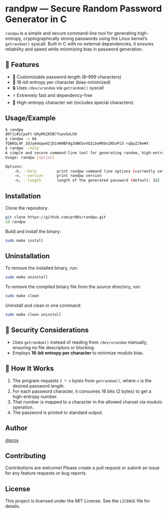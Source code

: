 # randpw — Secure Random Password Generator in C

`randpw` is a simple and secure command-line tool for generating high-entropy, cryptographically strong passwords using the Linux kernel’s `getrandom()` syscall. Built in C with no external dependencies, it ensures reliability and speed while minimizing bias in password generation.

## 🔐 Features
- 📏 Customizable password length (8–999 characters)
- 🔁 16-bit entropy per character (bias-minimized)
- 🔒 Uses `/dev/urandom` via `getrandom()` syscall
- ⚡ Extremely fast and dependency-free
- 🧬 High-entropy character set (includes special characters)

## Usage/Example
```bash
$ randpw
dN7jL#iCpwFt-Q9yMkZA5B?fuwvGeLhO
$ randpw -n 64
fQAKGL4F_1OJyA4epw4ZjD1nW9BFAg3UWEboVQ1LbeM6bn2NSoPi5-rqbpZJ9e#X
$ randpw --help
A simple and secure command-line tool for generating random, high-entropy passwords using /dev/urandom.
Usage: randpw [option]

Options:
    -h, --help         print randpw command line options (currently set)
    -v, --version      print randpw version
    -n, --length       length of the generated password (default: 32)
```
## Installation
Clone the repository:
```bash
git clone https://github.com/pr00x/randpw.git
cd randpw
```

Build and install the binary:
```bash
sudo make install
```

## Uninstallation
To remove the installed binary, run:
```Bash
sudo make uninstall
```

To remove the compiled binary file from the source directory, run:
```Bash
sudo make clean
```

Uninstall and clean in one command:
```Bash
sudo make clean uninstall
```

## 🔐 Security Considerations
- Uses `getrandom()` instead of reading from `/dev/urandom` manually, ensuring no file descriptors or blocking.
- Employs **16-bit entropy per character** to minimize modulo bias.

## 🧠 How It Works

1. The program requests `2 * n` bytes from `getrandom()`, where `n` is the desired password length.
2. For each password character, it consumes 16 bits (2 bytes) to get a high-entropy number.
3. That number is mapped to a character in the allowed charset via modulo operation.
4. The password is printed to standard output.

## Author
[@prox](https://www.github.com/pr00x)

## Contributing
Contributions are welcome! Please create a pull request or submit an issue for any feature requests or bug reports.

## License
This project is licensed under the MIT License. See the `LICENSE` file for details.